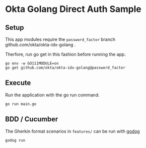 # Okta Golang Direct Auth Sample

## Setup

This app modules require the `password_factor` branch github.com/okta/okta-idx-golang .

Therfore, run go get in this fashion before running the app.

```
go env -w GO111MODULE=on
go get github.com/okta/okta-idx-golang@password_factor
```

## Execute

Run the application with the go run command.

```
go run main.go
```

## BDD / Cucumber

The Gherkin format scenarios in `features/` can be run with [godog](https://github.com/cucumber/godog)

```
godog run
```
